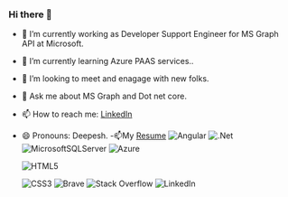 ### Hi there 👋



- 🔭 I’m currently working as Developer Support Engineer for MS Graph API at Microsoft.
- 🌱 I’m currently learning Azure PAAS services..
- 👯 I’m looking to meet and enagage with new folks.
- 💬 Ask me about MS Graph and Dot net core.
- 📫 How to reach me:  [LinkedIn](https://www.linkedin.com/in/dipesh-jadhav-a225b2139/)
- 😄 Pronouns: Deepesh.
-📫My [Resume](https://www.debugwithdj.com/)
  ![Angular](https://img.shields.io/badge/angular-%23DD0031.svg?style=for-the-badge&logo=angular&logoColor=white)
	![.Net](https://img.shields.io/badge/.NET-5C2D91?style=for-the-badge&logo=.net&logoColor=white)
	![MicrosoftSQLServer](https://img.shields.io/badge/Microsoft%20SQL%20Sever-CC2927?style=for-the-badge&logo=microsoft%20sql%20server&logoColor=white)
  ![Azure](https://img.shields.io/badge/azure-%230072C6.svg?style=for-the-badge&logo=microsoftazure&logoColor=white)

  ![HTML5](https://img.shields.io/badge/html5-%23E34F26.svg?style=for-the-badge&logo=html5&logoColor=white)
  
  ![CSS3](https://img.shields.io/badge/css3-%231572B6.svg?style=for-the-badge&logo=css3&logoColor=white)
  ![Brave](https://img.shields.io/badge/Brave-FB542B?style=for-the-badge&logo=Brave&logoColor=white)
  ![Stack Overflow](https://img.shields.io/badge/-Stackoverflow-FE7A16?style=for-the-badge&logo=stack-overflow&logoColor=white)
  ![LinkedIn](https://img.shields.io/badge/linkedin-%230077B5.svg?style=for-the-badge&logo=linkedin&logoColor=white)
 
<!--
**ProgrammingWithDJ/ProgrammingWithDJ** is a ✨ _special_ ✨ repository because its `README.md` (this file) appears on your GitHub profile.

Here are some ideas to get you started:

-->
